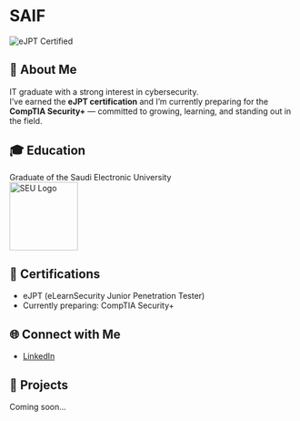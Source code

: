 # SAIF

![eJPT Certified](https://img.shields.io/badge/eJPT-Certified-blueviolet?style=flat-square&logo=tryhackme)

## 👋 About Me  
IT graduate with a strong interest in cybersecurity.  
I’ve earned the **eJPT certification** and I’m currently preparing for the **CompTIA Security+** — committed to growing, learning, and standing out in the field.

## 🎓 Education  
Graduate of the Saudi Electronic University  
<img src="https://upload.wikimedia.org/wikipedia/ar/3/3d/SEU_Logo.png" alt="SEU Logo" width="120"/>

## 📜 Certifications  
- eJPT (eLearnSecurity Junior Penetration Tester)  
- Currently preparing: CompTIA Security+

## 🌐 Connect with Me  
- [LinkedIn](https://www.linkedin.com/in/saif-albalawi)

## 📂 Projects  
Coming soon...
